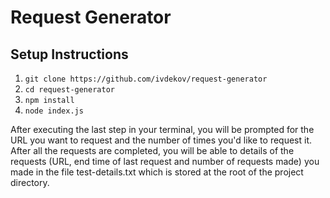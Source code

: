 # Request Generator
## Setup Instructions
1. `git clone https://github.com/ivdekov/request-generator`
2. `cd request-generator`
3. `npm install`
4. `node index.js`

After executing the last step in your terminal, you will be prompted for the URL you want to request and the number of times you'd like to request it. After all the requests are completed, you will be able to details of the requests (URL, end time of last request and number of requests made) you made in the file test-details.txt which is stored at the root of the project directory.
